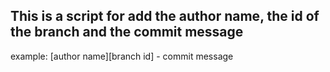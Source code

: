 ## This is a script for add the author name, the id of the branch and the commit message

example: [author name][branch id] - commit message